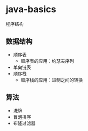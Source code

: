 # java-basics
程序结构
## 数据结构
- 顺序表
	- 顺序表的应用：约瑟夫序列
- 单向链表
- 顺序栈
	- 顺序栈的应用：进制之间的转换

## 算法
- 洗牌
- 冒泡排序
- 布隆过滤器
